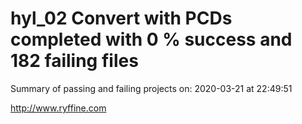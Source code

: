 # hyl_02 Convert with PCDs completed with 0 % success and 182 failing files

Summary of passing and failing projects on: 2020-03-21 at 22:49:51

http://www.ryffine.com
